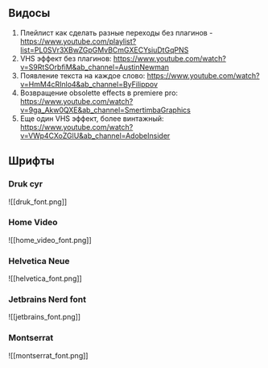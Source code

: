 ## Видосы
1. Плейлист как сделать разные переходы без плагинов - https://www.youtube.com/playlist?list=PL0SVr3XBwZGpGMvBCmGXECYsiuDtGqPNS
2. VHS эффект без плагинов: https://www.youtube.com/watch?v=S9RtSOrbfiM&ab_channel=AustinNewman
3. Появление текста на каждое слово: https://www.youtube.com/watch?v=HmM4cRInlo4&ab_channel=ByFilippov
4. Возвращение obsolette effects в premiere pro: https://www.youtube.com/watch?v=9ga_Akw0QXE&ab_channel=SmertimbaGraphics
5. Еще один VHS эффект, более винтажный: https://www.youtube.com/watch?v=VWp4CXoZGlU&ab_channel=AdobeInsider

## Шрифты
### Druk cyr
![[druk_font.png]]

### Home Video
![[home_video_font.png]]

### Helvetica Neue
![[helvetica_font.png]]

### Jetbrains Nerd font
![[jetbrains_font.png]]

### Montserrat
![[montserrat_font.png]]
